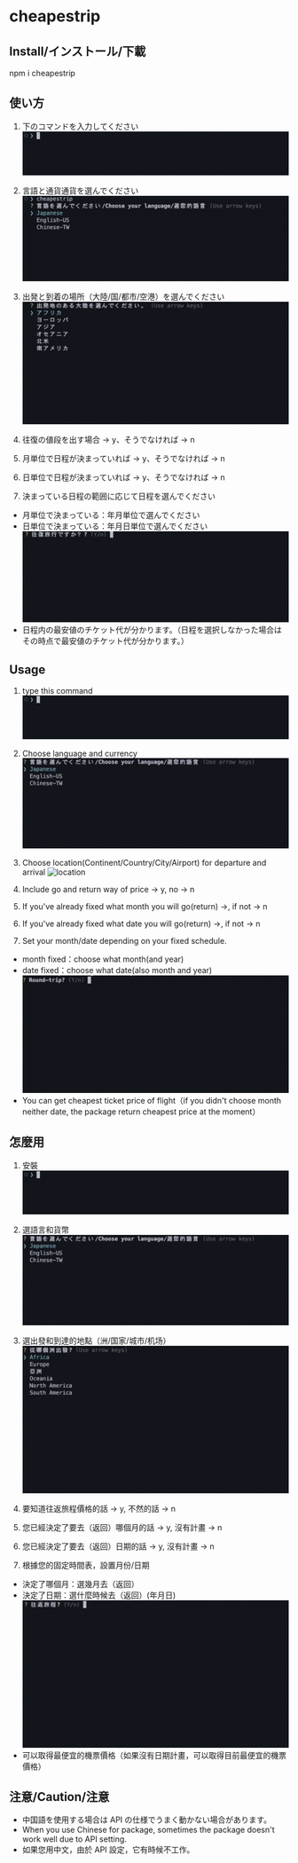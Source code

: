 # cheapestrip

## Install/インストール/下載

npm i cheapestrip

## 使い方

1. 下のコマンドを入力してください
   ![コマンド](/image/start_jp.gif)

1. 言語と通貨通貨を選んでください
   ![言語と通貨](/image/setting_jp.gif)
1. 出発と到着の場所（大陸/国/都市/空港）を選んでください
   ![ロケーション](/image/location_jp.gif)
1. 往復の値段を出す場合 -> y、そうでなければ -> n
1. 月単位で日程が決まっていれば -> y、そうでなければ -> n
1. 日単位で日程が決まっていれば -> y、そうでなければ -> n
1. 決まっている日程の範囲に応じて日程を選んでください

- 月単位で決まっている：年月単位で選んでください
- 日単位で決まっている：年月日単位で選んでください
  ![旅程](/image/date_jp.gif)
- 日程内の最安値のチケット代が分かります。（日程を選択しなかった場合はその時点で最安値のチケット代が分かります。）

## Usage

1. type this command
   ![command](/image/start_jp.gif)

1. Choose language and currency
   ![languageandcurrency](/image/setting_en.gif)
1. Choose location(Continent/Country/City/Airport) for departure and arrival
   ![location](/image/location_en.gif)
1. Include go and return way of price -> y, no -> n
1. If you've already fixed what month you will go(return) ->, if not -> n
1. If you've already fixed what date you will go(return) ->, if not -> n
1. Set your month/date depending on your fixed schedule.

- month fixed：choose what month(and year)
- date fixed：choose what date(also month and year)
  ![itinerary](/image/date_en.gif)
- You can get cheapest ticket price of flight（if you didn't choose month neither date, the package return cheapest price at the moment）

## 怎麼用

1. 安裝
   ![安裝](/image/start_jp.gif)

1. 選語言和貨幣
   ![languageandcurrency](/image/setting_tw.gif)
1. 選出發和到達的地點（洲/国家/城市/机场）
   ![地點](/image/location_tw.gif)
1. 要知道往返旅程價格的話 -> y, 不然的話 -> n
1. 您已經決定了要去（返回）哪個月的話 -> y, 沒有計畫 -> n
1. 您已經決定了要去（返回）日期的話 -> y, 沒有計畫 -> n
1. 根據您的固定時間表，設置月份/日期

- 決定了哪個月：選幾月去（返回）
- 決定了日期：選什麼時候去（返回）(年月日)
  ![旅程](/image/date_tw.gif)
- 可以取得最便宜的機票價格（如果沒有日期計畫，可以取得目前最便宜的機票價格）

## 注意/Caution/注意

- 中国語を使用する場合は API の仕様でうまく動かない場合があります。
- When you use Chinese for package, sometimes the package doesn't work well due to API setting.
- 如果您用中文，由於 API 設定，它有時候不工作。
